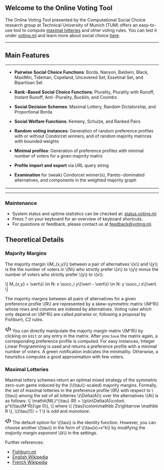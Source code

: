 ## Welcome to the Online Voting Tool

The Online Voting Tool presented by the Computational Social Choice research group at Technical University of Munich (TUM) offers an easy-to-use tool to compute [maximal lotteries](http://fishburn.ml/) and other voting rules.
You can test it under [voting.ml](https://voting.ml) and learn more about social choice [here](http://dss.in.tum.de/14-research/research-projects/56-algorithmic-game-theory-and-computational-social-choice.html).

---
## Main Features
<table>
<tbody>
<tr>
  <td>
  <ul>
  <li><p><b>Pairwise Social Choice Functions</b>: Borda, Nanson, Baldwin, Black, MaxiMin, Tideman, Copeland, Uncovered Set, Essetinal Set, and Bipartisan Set</p></li>
  <li><p><b>Rank-Based Social Choice Functions</b>: Plurality, Plurality with Runoff, Instant Runoff, Anti-Plurality, Bucklin, and Coombs</p></li>
  <li><p><b>Social Decision Schemes</b>: Maximal Lottery, Random Dictatorship, and Proportional Borda</p></li>
  <li><p><b>Social Welfare Functions</b>: Kemeny, Schulze, and Ranked Pairs</p></li>
  <li><p><b>Random voting instances</b>: Generation of random preference profiles with or without Condorcet winners, and of random majority matrices with bounded weights</p></li>
  <li><p><b>Minimal profiles</b>: Generation of preference profiles with minimal number of voters for a given majority matrix</p></li>
  <li><p><b>Profile import and export</b> via URL query string</p></li>
  <li><p><b>Examination</b> for (weak) Condorcet winner(s), Pareto-dominated alternatives, and components in the weighted majority graph</p></li>
  </ul>
  </td>
</tr></tbody></table>

---

### Maintenance
* System status and uptime statistics can be checked at: [status.voting.ml](https://status.voting.ml/)
* Press ? on your keyboard for an overview of keyboard shortcuts.
* For questions or feedback, please contact us at <feedback@voting.ml>.

## Theoretical Details

### Majority Margins
The majority margin \\(M\_{x,y}\\) between a pair of alternatives \\(x\\) and \\(y\\) is the the number of voters in \\(N\\) who strictly prefer \\(x\\) to \\(y\\) minus the number of voters who strictly prefer \\(y\\) to \\(x\\):

\\[ M\_{x,y} = \vert\\{i \in N: x \succ\_i y\\}\vert - \vert\\{i \in N: y \succ\_i x\\}\vert.  \\]

The majority margins between all pairs of alternatives for a given preference profile \\(R\\) are represented by a skew-symmetric matrix \\(M^R\\) whose rows and columns are indexed by alternatives. Voting rules which only depend on \\(M^R\\) are called *pairwise* or, following a proposal by Fishburn, *C2 rules*.

<img src="assets/img/computer.png" width="20"> You can directly manipulate the majorty margin matrix \\(M^R\\) by clicking on `Edit` or any entry in the matrix. After you `Save` the matrix again, a corresponding preference profile is computed. For easy instances, Integer Linear Programming is used and returns a preference profile with a minimal number of voters. A green notification indicates the minimality. Otherwise, a heuristics computes a good approximation with few voters.

### Maximal Lotteries
Maximal lottery schemes return an optimal mixed strategy of the symmetric zero-sum game induced by the (\\(\tau\\)-scaled) majority margins. Formally, the set of maximal lotteries in the preference profile \\(R\\) with respect to \\(\tau\\) among the set of all lotteries \\(\Delta(A)\\) over the alternatives \\(A\\) is as follows:
\\[ \mathit{ML}^{\tau} (R) = \\{p\in\Delta(A)\colon\ p^t{\tau(M^R)}\ge 0\\}, \\]
where \\( {\tau}\colon\mathbb Z\rightarrow \mathbb R \\), \\({\tau(1)} = 1 \\) is *odd* and *monotone*.

<img src="assets/img/computer.png" width="20"> The default option for \\(\tau\\) is the identity function. However, you can choose another \\(\tau\\) in the form of \\(\tau(x)=x^k\\) by modifying the *majority margin exponent* \\(k\\) in the settings.

Further references:

* [Fishburn.ml](http://fishburn.ml/)
* [English Wikipedia](https://en.wikipedia.org/wiki/Maximal_lotteries)
* [French Wikipedia](https://fr.wikipedia.org/wiki/Scrutin_de_Condorcet_randomisé)


<!---
### Other voting rules
* Borda
* Nanson
* Baldwin
* Black
* MaxiMin
* Tideman
* Plurality
* Plurality with Runoff
* Instant-Runoff
* Anti-Plurality
* Bucklin
* Coombs
* Copeland
* Uncovered Set
* Essential Set
* Bipartisan Set
* Kemeny
* Schulze
* Ranked Pairs
* Condorcet
* Pareto

### Software and tools used in the project
* Angular
* Node
* jsLPSolver
* WinWheel
* Cloudflare

Whenever you commit to this repository, GitHub Pages will run [Jekyll](https://jekyllrb.com/) to rebuild the pages in your site, from the content in your Markdown files.

### Markdown

Markdown is a lightweight and easy-to-use syntax for styling your writing. It includes conventions for

```markdown
Syntax highlighted code block

# Header 1
## Header 2
### Header 3

- Bulleted
- List

1. Numbered
2. List

**Bold** and _Italic_ and `Code` text

[Link](url) and ![Image](src)
```

For more details see [GitHub Flavored Markdown](https://guides.github.com/features/mastering-markdown/).

### Jekyll Themes

Your Pages site will use the layout and styles from the Jekyll theme you have selected in your [repository settings](https://github.com/VotingTool/VotingTool.github.io/settings). The name of this theme is saved in the Jekyll `_config.yml` configuration file.

### Support or Contact

Having trouble with Pages? Check out our [documentation](https://help.github.com/categories/github-pages-basics/) or [contact support](https://github.com/contact) and we’ll help you sort it out.
-->
